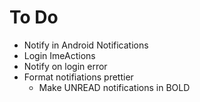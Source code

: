 # To Do

- Notify in Android Notifications
- Login ImeActions
- Notify on login error
- Format notifiations prettier
  - Make UNREAD notifications in BOLD